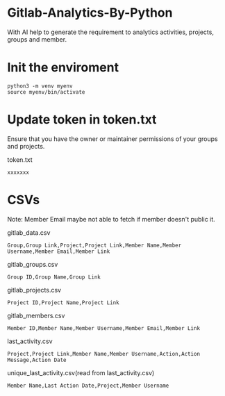 # Gitlab-Analytics-By-Python
  With AI help to generate the requirement to analytics activities, projects, groups and member.

# Init the enviroment
```
python3 -m venv myenv
source myenv/bin/activate
```

# Update token in token.txt
Ensure that you have the owner or maintainer permissions of your groups and projects.

token.txt
```
xxxxxxx
```

# CSVs
Note: Member Email maybe not able to fetch if member doesn't public it.

gitlab_data.csv 
```
Group,Group Link,Project,Project Link,Member Name,Member Username,Member Email,Member Link
```
gitlab_groups.csv
```
Group ID,Group Name,Group Link
```
gitlab_projects.csv
```
Project ID,Project Name,Project Link
```
gitlab_members.csv
```
Member ID,Member Name,Member Username,Member Email,Member Link
```
last_activity.csv
```
Project,Project Link,Member Name,Member Username,Action,Action Message,Action Date
```
unique_last_activity.csv(read from last_activity.csv)
```
Member Name,Last Action Date,Project,Member Username
```
